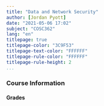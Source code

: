 ```yaml
---
title: "Data and Network Security"
author: [Jordan Pyott]
date: "2021-05-06 17:02"
subject: "COSC362"
lang: "en"
titlepage: true
titlepage-color: "3C9F53"
titlepage-text-color: "FFFFFF"
titlepage-rule-color: "FFFFFF"
titlepage-rule-height: 2
...
```



### Course Information


#### Grades

